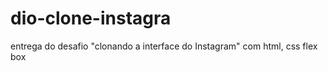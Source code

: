 # dio-clone-instagra
entrega do desafio "clonando a interface do Instagram"  com html, css flex box

